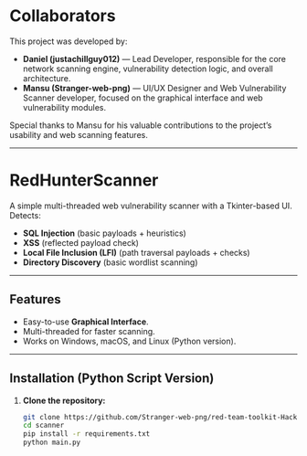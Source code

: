 # Collaborators

This project was developed by:

- **Daniel (justachillguy012)** — Lead Developer, responsible for the core network scanning engine, vulnerability detection logic, and overall architecture.  
- **Mansu (Stranger-web-png)** — UI/UX Designer and Web Vulnerability Scanner developer, focused on the graphical interface and web vulnerability modules.

Special thanks to Mansu for his valuable contributions to the project’s usability and web scanning features.

---
# RedHunterScanner

A simple multi-threaded web vulnerability scanner with a Tkinter-based UI.  
Detects:
- **SQL Injection** (basic payloads + heuristics)
- **XSS** (reflected payload check)
- **Local File Inclusion (LFI)** (path traversal payloads + checks)
- **Directory Discovery** (basic wordlist scanning)

---

## Features
- Easy-to-use **Graphical Interface**.
- Multi-threaded for faster scanning.
- Works on Windows, macOS, and Linux (Python version).

---

## Installation (Python Script Version)
1. **Clone the repository:**
   ```bash
   git clone https://github.com/Stranger-web-png/red-team-toolkit-Hacking-.git
   cd scanner
   pip install -r requirements.txt
   python main.py
